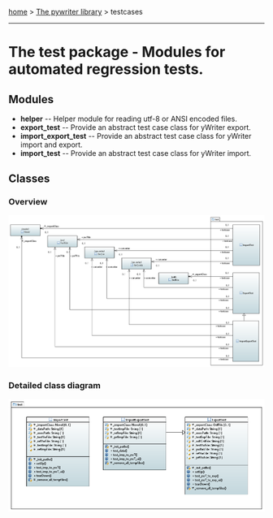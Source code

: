 [home](../index) > [The pywriter library](pywriter) > testcases

---

# The test package - Modules for automated regression tests.


## Modules
 
- **helper** -- Helper module for reading utf-8 or ANSI encoded files.
- **export_test** -- Provide an abstract test case class for yWriter export.
- **import_export_test** -- Provide an abstract test case class for yWriter import and export.
- **import_test** -- Provide an abstract test case class for yWriter import.

## Classes

### Overview

![test package class diagram](img/test_package_class_diagram.png)

### Detailed class diagram

![test package detailed class diagram](img/test_package_detailed_class_diagram.png)